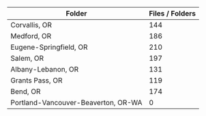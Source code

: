 | Folder                              |   Files / Folders |
|-------------------------------------|-------------------|
| Corvallis, OR                       |               144 |
| Medford, OR                         |               186 |
| Eugene-Springfield, OR              |               210 |
| Salem, OR                           |               197 |
| Albany-Lebanon, OR                  |               131 |
| Grants Pass, OR                     |               119 |
| Bend, OR                            |               174 |
| Portland-Vancouver-Beaverton, OR-WA |                 0 |
